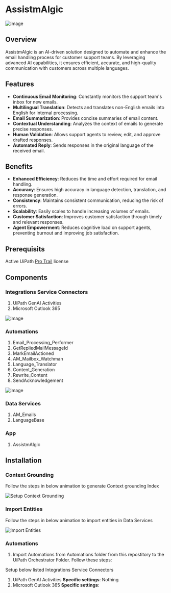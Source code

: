 # AssistmAIgic
![image](https://github.com/user-attachments/assets/c02c6c87-ee98-48c3-a1fd-d799448723b4)

## Overview

AssistmAIgic is an AI-driven solution designed to automate and enhance the email handling process for customer support teams. By leveraging advanced AI capabilities, it ensures efficient, accurate, and high-quality communication with customers across multiple languages.

## Features

- **Continuous Email Monitoring**: Constantly monitors the support team's inbox for new emails.
- **Multilingual Translation**: Detects and translates non-English emails into English for internal processing.
- **Email Summarization**: Provides concise summaries of email content.
- **Contextual Understanding**: Analyzes the context of emails to generate precise responses.
- **Human Validation**: Allows support agents to review, edit, and approve drafted responses.
- **Automated Reply**: Sends responses in the original language of the received email.

## Benefits

- **Enhanced Efficiency**: Reduces the time and effort required for email handling.
- **Accuracy**: Ensures high accuracy in language detection, translation, and response generation.
- **Consistency**: Maintains consistent communication, reducing the risk of errors.
- **Scalability**: Easily scales to handle increasing volumes of emails.
- **Customer Satisfaction**: Improves customer satisfaction through timely and relevant responses.
- **Agent Empowerment**: Reduces cognitive load on support agents, preventing burnout and improving job satisfaction.

## Prerequisits
Active UiPath [Pro Trail](https://cloud.uipath.com/portal_/register?subscriptionPlan=trial) license
## Components
### Integrations Service Connectors
1. UiPath GenAI Activities
2. Microsoft Outlook 365
   
![image](https://github.com/user-attachments/assets/39b73ece-0756-40fd-9579-900233dd831c)

### Automations
1. Email_Processing_Performer
2. GetRepliedMailMessageId
3. MarkEmailActioned
4. AM_Mailbox_Watchman
5. Language_Translator
6. Content_Generation
7. Rewrite_Content
8. SendAcknowledgement

![image](https://github.com/user-attachments/assets/87229ecf-137c-4e18-a251-995cabf95342)

### Data Services
1. AM_Emails
2. LanguageBase

### App
1. AssistmAIgic

## Installation
### Context Grounding
Follow the steps in below animation to generate Context grounding Index

![Setup Context Grounding](https://github.com/user-attachments/assets/6ee1c2fc-20d9-405a-864a-28ae518e9bda)

### Import Entities
Follow the steps in below animation to import entities in Data Services

![Import Entities](https://github.com/user-attachments/assets/a8f8b0c8-9513-4c25-b70b-161a29585e37)


### Automations
1. Import Automations from Automations folder from this repostitory to the UiPath Orchestrator Folder. Follow these steps:
   
   
Setup below listed Integrations Service Connectors
1. UiPath GenAI Activities
   **Specific settings**: Nothing
2. Microsoft Outlook 365
   **Specific settings**:

